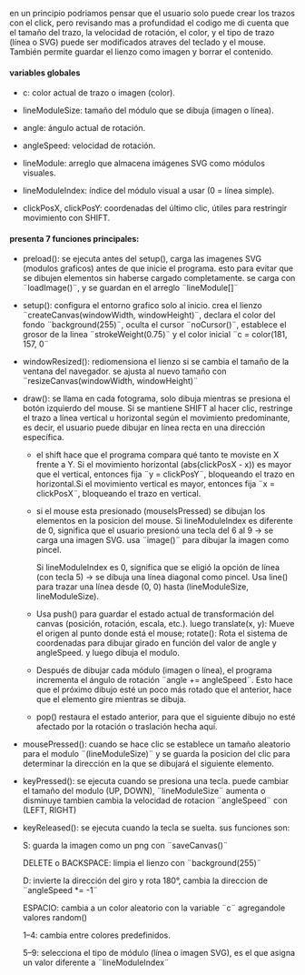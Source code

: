 en un principio podriamos pensar que el usuario solo puede crear los trazos con el click, pero revisando mas a profundidad el codigo me di cuenta
que el tamaño del trazo, la velocidad de rotación, el color, y el tipo de trazo (línea o SVG) puede ser modificados atraves del teclado y el mouse.
También permite guardar el lienzo como imagen y borrar el contenido.

#### variables globales 

- c: color actual de trazo o imagen (color).

- lineModuleSize: tamaño del módulo que se dibuja (imagen o línea).

- angle: ángulo actual de rotación.

- angleSpeed: velocidad de rotación.

- lineModule: arreglo que almacena imágenes SVG como módulos visuales.

- lineModuleIndex: índice del módulo visual a usar (0 = línea simple).

- clickPosX, clickPosY: coordenadas del último clic, útiles para restringir movimiento con SHIFT.

#### presenta 7 funciones principales:

- preload(): se ejecuta antes del setup(), carga las imagenes SVG (modulos graficos) antes de que inicie el programa. esto para evitar
 que se dibujen elementos sin haberse cargado completamente. se carga con ¨loadImage()¨, y se guardan en el arreglo ¨lineModule[]¨

- setup(): configura el entorno grafico solo al inicio. crea el lienzo ¨createCanvas(windowWidth, windowHeight)¨, declara el color del fondo
  ¨background(255)¨, oculta el cursor ¨noCursor()¨, establece el grosor de la linea ¨strokeWeight(0.75)¨ y el color inicial ¨c = color(181, 157, 0¨

- windowResized(): rediomensiona el lienzo si se cambia el tamaño de la ventana del navegador. se ajusta al nuevo tamaño con ¨resizeCanvas(windowWidth, windowHeight)¨

- draw(): se llama en cada fotograma, solo dibuja mientras se presiona el botón izquierdo del mouse. Si se mantiene SHIFT al hacer clic,
  restringe el trazo a línea vertical u horizontal según el movimiento predominante, es decir, el usuario puede dibujar en línea recta en
  una dirección específica.

  - el shift hace que el programa compara qué tanto te moviste en X frente a Y. Si el movimiento horizontal (abs(clickPosX - x))
    es mayor que el vertical, entonces fija ¨y = clickPosY¨, bloqueando el trazo en horizontal.Si el movimiento vertical es mayor, entonces
    fija ¨x = clickPosX¨, bloqueando el trazo en vertical.

  - si el mouse esta presionado (mouseIsPressed) se dibujan los elementos en la posicion del mouse. Si lineModuleIndex es diferente de 0, 
    significa que el usuario presionó una tecla del 6 al 9 → se carga una imagen SVG. usa ¨image()¨ para dibujar la imagen como pincel.
    
    Si lineModuleIndex es 0, significa que se eligió la opción de línea (con tecla 5) → se dibuja una línea diagonal como pincel.
    Usa line() para trazar una línea desde (0, 0) hasta (lineModuleSize, lineModuleSize).

  - Usa push() para guardar el estado actual de transformación del canvas (posición, rotación, escala, etc.). luego translate(x, y): Mueve
    el origen al punto donde está el mouse; rotate(): Rota el sistema de coordenadas para dibujar girado en función del valor de angle y
    angleSpeed. y luego dibuja el modulo.
    
  - Después de dibujar cada módulo (imagen o línea), el programa incrementa el ángulo de rotación ¨angle += angleSpeed¨. Esto hace 
    que el próximo dibujo esté un poco más rotado que el anterior, hace que el elemento gire mientras se dibuja.

  - pop() restaura el estado anterior, para que el siguiente dibujo no esté afectado por la rotación o traslación hecha aquí.

- mousePressed(): cuando se hace clic se establece un tamaño aleatorio para el modulo ¨(lineModuleSize)¨ y se guarda la posicion del clic
  para determinar la dirección en la que se dibujará el siguiente elemento.

- keyPressed(): se ejecuta cuando se presiona una tecla. puede cambiar el tamaño del modulo (UP, DOWN), ¨lineModuleSize¨ aumenta o disminuye
  tambien cambia la velocidad de rotacion ¨angleSpeed¨ con (LEFT, RIGHT)

- keyReleased(): se ejecuta cuando la tecla se suelta. sus funciones son:

  S: guarda la imagen como un png con ¨saveCanvas()¨

  DELETE o BACKSPACE: limpia el lienzo con ¨background(255)¨

  D: invierte la dirección del giro y rota 180°, cambia la direccion de ¨angleSpeed *= -1¨

  ESPACIO: cambia a un color aleatorio con la variable ¨c¨ agregandole valores random()

  1–4: cambia entre colores predefinidos.

  5–9: selecciona el tipo de módulo (línea o imagen SVG), es el que asigna un valor diferente a ¨lineModuleIndex¨




